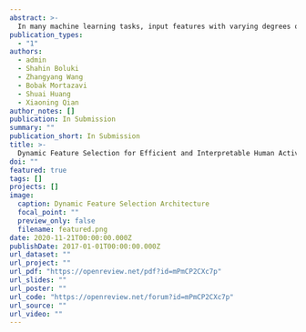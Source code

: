 ```yaml
---
abstract: >-
  In many machine learning tasks, input features with varying degrees of predictive capability are usually acquired at some cost. For example, in human activity recognition (HAR) and mobile health (mHealth) applications, monitoring performance should be achieved with a low cost to gather different sensory features, as maintaining sensors incur monetary, computation, and energy cost. We propose an adaptive feature selection method that dynamically selects features for prediction at any given time point. We formulate this problem as an  minimization problem across time, and cast the combinatorial optimization problem into a stochastic optimization formulation. We then utilize a differentiable relaxation to make the problem amenable to gradient-based optimization. Our evaluations on four activity recognition datasets show that our method achieves a favorable trade-off between performance and the number of features used. Moreover, the dynamically selected features of our approach are shown to be interpretable and associated with the actual activity types.slides: ""
publication_types:
  - "1"
authors:
  - admin
  - Shahin Boluki
  - Zhangyang Wang
  - Bobak Mortazavi
  - Shuai Huang
  - Xiaoning Qian
author_notes: []
publication: In Submission
summary: ""
publication_short: In Submission
title: >-
  Dynamic Feature Selection for Efficient and Interpretable Human Activity Recognition 
doi: ""
featured: true
tags: []
projects: []
image:
  caption: Dynamic Feature Selection Architecture
  focal_point: ""
  preview_only: false
  filename: featured.png
date: 2020-11-21T00:00:00.000Z
publishDate: 2017-01-01T00:00:00.000Z
url_dataset: ""
url_project: ""
url_pdf: "https://openreview.net/pdf?id=mPmCP2CXc7p"
url_slides: ""
url_poster: ""
url_code: "https://openreview.net/forum?id=mPmCP2CXc7p"
url_source: ""
url_video: ""
---
```

